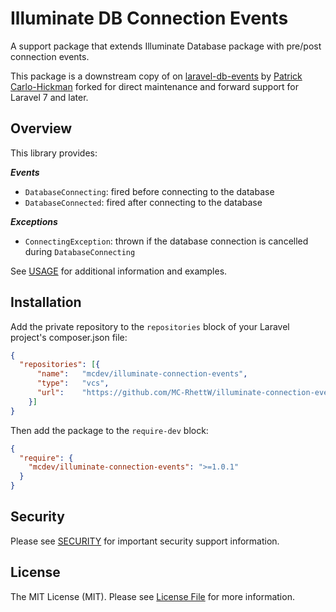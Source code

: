 # Illuminate DB Connection Events

A support package that extends Illuminate Database package with pre/post connection events.

This package is a downstream copy of on [laravel-db-events](https://github.com/shiftonelabs/laravel-db-events)
by [Patrick Carlo-Hickman](https://github.com/patrickcarlohickman) forked for direct maintenance and forward support for
Laravel 7 and later.

## Overview

This library provides:

***Events***

- `DatabaseConnecting`: fired before connecting to the database
- `DatabaseConnected`: fired after connecting to the database

***Exceptions***

- `ConnectingException`: thrown if the database connection is cancelled during `DatabaseConnecting`

See [USAGE](USAGE.md) for additional information and examples.

## Installation

Add the private repository to the `repositories` block of your Laravel project's composer.json file:

```json
{
  "repositories": [{
      "name":   "mcdev/illuminate-connection-events",
      "type":   "vcs",
      "url":    "https://github.com/MC-RhettW/illuminate-connection-events.git"
    }]
}
```

Then add the package to the `require-dev` block:

```json
{
  "require": {
    "mcdev/illuminate-connection-events": ">=1.0.1"
  }
}
```

## Security

Please see [SECURITY](SECURITY.md) for important security support information.

## License

The MIT License (MIT). Please see [License File](LICENSE.txt) for more information.

